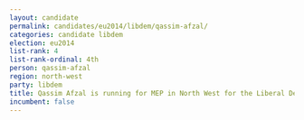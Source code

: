 ```yaml
---
layout: candidate
permalink: candidates/eu2014/libdem/qassim-afzal/
categories: candidate libdem
election: eu2014
list-rank: 4
list-rank-ordinal: 4th
person: qassim-afzal
region: north-west
party: libdem
title: Qassim Afzal is running for MEP in North West for the Liberal Democrats
incumbent: false
---
```

